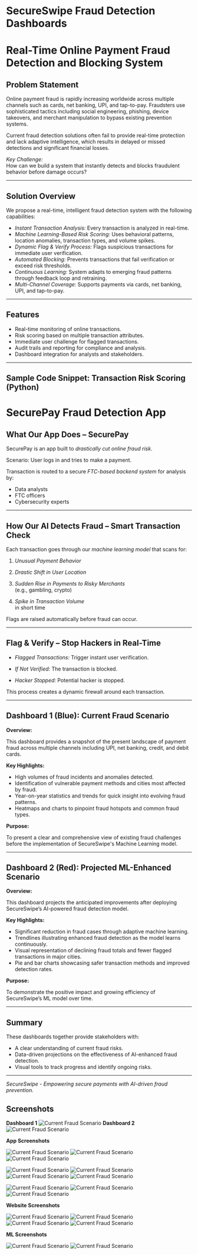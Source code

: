 
# SecureSwipe Fraud Detection Dashboards

# Real-Time Online Payment Fraud Detection and Blocking System

## Problem Statement

Online payment fraud is rapidly increasing worldwide across multiple channels such as cards, net banking, UPI, and tap-to-pay. Fraudsters use sophisticated tactics including social engineering, phishing, device takeovers, and merchant manipulation to bypass existing prevention systems.

Current fraud detection solutions often fail to provide real-time protection and lack adaptive intelligence, which results in delayed or missed detections and significant financial losses.

*Key Challenge:*  
How can we build a system that instantly detects and blocks fraudulent behavior before damage occurs?

---

## Solution Overview

We propose a real-time, intelligent fraud detection system with the following capabilities:

- *Instant Transaction Analysis:* Every transaction is analyzed in real-time.
- *Machine Learning-Based Risk Scoring:* Uses behavioral patterns, location anomalies, transaction types, and volume spikes.
- *Dynamic Flag & Verify Process:* Flags suspicious transactions for immediate user verification.
- *Automated Blocking:* Prevents transactions that fail verification or exceed risk thresholds.
- *Continuous Learning:* System adapts to emerging fraud patterns through feedback loop and retraining.
- *Multi-Channel Coverage:* Supports payments via cards, net banking, UPI, and tap-to-pay.

---

## Features

- Real-time monitoring of online transactions.
- Risk scoring based on multiple transaction attributes.
- Immediate user challenge for flagged transactions.
- Audit trails and reporting for compliance and analysis.
- Dashboard integration for analysts and stakeholders.

---

## Sample Code Snippet: Transaction Risk Scoring (Python)


# SecurePay Fraud Detection App

## What Our App Does – SecurePay

SecurePay is an app built to *drastically cut online fraud risk*.

Scenario: User logs in and tries to make a payment.

Transaction is routed to a secure *FTC-based backend system* for analysis by:
- Data analysts
- FTC officers
- Cybersecurity experts

---

## How Our AI Detects Fraud – Smart Transaction Check

Each transaction goes through our *machine learning model* that scans for:

1. *Unusual Payment Behavior*

2. *Drastic Shift in User Location*

3. *Sudden Rise in Payments to Risky Merchants*  
   (e.g., gambling, crypto)

4. *Spike in Transaction Volume*  
   in short time

Flags are raised automatically before fraud can occur.

---

## Flag & Verify – Stop Hackers in Real-Time

- *Flagged Transactions:* Trigger instant user verification.

- *If Not Verified:* The transaction is blocked.

- *Hacker Stopped:* Potential hacker is stopped.

This process creates a dynamic firewall around each transaction.


---

## Dashboard 1 (Blue): Current Fraud Scenario

**Overview:**

This dashboard provides a snapshot of the present landscape of payment fraud across multiple channels including UPI, net banking, credit, and debit cards.

**Key Highlights:**

- High volumes of fraud incidents and anomalies detected.
- Identification of vulnerable payment methods and cities most affected by fraud.
- Year-on-year statistics and trends for quick insight into evolving fraud patterns.
- Heatmaps and charts to pinpoint fraud hotspots and common fraud types.

**Purpose:**

To present a clear and comprehensive view of existing fraud challenges before the implementation of SecureSwipe's Machine Learning model.

---

## Dashboard 2 (Red): Projected ML-Enhanced Scenario

**Overview:**

This dashboard projects the anticipated improvements after deploying SecureSwipe’s AI-powered fraud detection model.

**Key Highlights:**

- Significant reduction in fraud cases through adaptive machine learning.
- Trendlines illustrating enhanced fraud detection as the model learns continuously.
- Visual representation of declining fraud totals and fewer flagged transactions in major cities.
- Pie and bar charts showcasing safer transaction methods and improved detection rates.

**Purpose:**

To demonstrate the positive impact and growing efficiency of SecureSwipe’s ML model over time.

---

## Summary

These dashboards together provide stakeholders with:

- A clear understanding of current fraud risks.
- Data-driven projections on the effectiveness of AI-enhanced fraud detection.
- Visual tools to track progress and identify ongoing risks.

---

*SecureSwipe - Empowering secure payments with AI-driven fraud prevention.*

## Screenshots


**Dashboard 1**
![Current Fraud Scenario](s1.jpg)
**Dashboard 2**
![Current Fraud Scenario](s2.jpg)

**App Screenshots**


![Current Fraud Scenario](Screenshot_20250808_090149.png)
![Current Fraud Scenario](Screenshot_20250808_090557.png)
![Current Fraud Scenario](Screenshot_20250808_090712.png)


![Current Fraud Scenario](Screenshot_20250808_090730.png)
![Current Fraud Scenario](Screenshot_20250808_090759.png)
![Current Fraud Scenario](Screenshot_20250808_090829.png)
![Current Fraud Scenario](Screenshot_20250808_090918.png)

![Current Fraud Scenario](Screenshot_20250808_090811.png)
![Current Fraud Scenario](Screenshot_20250808_090849.png)
![Current Fraud Scenario](Screenshot_20250808_090912.png)

**Website Screenshots**

![Current Fraud Scenario](Screenshot%202025-08-08%20102503.png)
![Current Fraud Scenario](Screenshot%202025-08-08%20102516.png)
![Current Fraud Scenario](Screenshot%202025-08-08%20102540.png)
![Current Fraud Scenario](Screenshot%202025-08-08%20102627.png)


**ML Screenshots**

![Current Fraud Scenario](ml1.jpg)
![Current Fraud Scenario](ml2.jpg)















